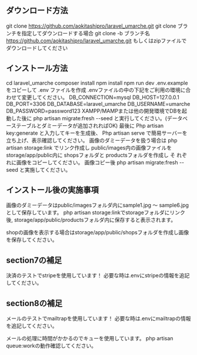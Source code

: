 ## ダウンロード⽅法
git clone 
https://github.com/aokitashipro/laravel_umarche.git
git clone ブランチを指定してダウンロードする場合 git clone -b ブランチ名
https://github.com/aokitashipro/laravel_umarche.git
もしくはzipファイルでダウンロードしてください
## インストール⽅法
cd laravel_umarche composer install npm install npm run dev
.env.example をコピーして .env ファイルを作成
.envファイルの中の下記をご利⽤の環境に合わせて変更してください。
DB_CONNECTION=mysql DB_HOST=127.0.0.1 DB_PORT=3306 DB_DATABASE=laravel_umarche 
DB_USERNAME=umarche DB_PASSWORD=password123
XAMPP/MAMPまたは他の開発環境でDBを起動した後に
php artisan migrate:fresh --seed
と実⾏してください。(データベーステーブルとダミーデータが追加されればOK)
最後に Php artisan key:generate と⼊⼒してキーを⽣成後、
Php artisan serve で簡易サーバーを⽴ち上げ、表⽰確認してください。
画像のダミーデータを扱う場合は php artisan storage:link でリンク作成し
public/images内の画像ファイルを storage/app/public内に shopsフォルダと productsフォルダを作成し そ
れぞれに画像をコピーしてください。
画像コピー後
php artisan migrate:fresh --seed と実施してください。

## インストール後の実施事項
画像のダミーデータはpublic/imagesフォルダ内にsample1.jpg 〜 sample6.jpgとして保存しています。 php 
artisan storage:linkでstorageフォルダにリンク後,
storage/app/public/productsフォルダ内に保存すると表⽰されます。

shopの画像を表⽰する場合はstorage/app/public/shopsフォルダを作成し画像を保存してください。

## section7の補足
決済のテストでstripeを使用しています！
必要な時は.envにstripeの情報を追記してください。

## section8の補足
メールのテストでmailtrapを使用しています！
必要な時は.envにmailtrapの情報を追記してください。

メールの処理に時間がかかるのでキューを使用しています。
php artisan queue:workの動作確認してください。
